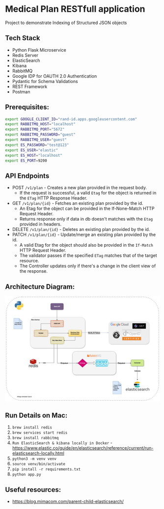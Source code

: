# Medical Plan RESTfull application

Project to demonstrate Indexing of Structured JSON objects

## Tech Stack
- Python Flask Microservice
- Redis Server
- ElasticSearch
- Kibana
- RabbitMQ
- Google IDP for OAUTH 2.0 Authentication
- Pydantic for Schema Validations
- REST Framework
- Postman

## Prerequisites:
  ```bash
  export GOOGLE_CLIENT_ID="rand-id.apps.googleusercontent.com"
  export RABBITMQ_HOST="localhost"
  export RABBITMQ_PORT="5672"
  export RABBITMQ_PASSWORD="guest"
  export RABBITMQ_USER="guest"
  export ES_PASSWORD="test@123"
  export ES_USER="elastic"
  export ES_HOST="localhost"
  export ES_PORT=9200
  ```



## API Endpoints
- POST `/v1/plan` - Creates a new plan provided in the request body.
  - If the request is successful, a valid `Etag` for the object is returned in the `ETag` HTTP Response Header.
- GET `/v1/plan/{id}` - Fetches an existing plan provided by the id.
  - An Etag for the object can be provided in the If-None-Match HTTP Request Header.
  - Returns response only if data in db doesn't matches with the `Etag` provided in headers.
- DELETE `/v1/plan/{id}` - Deletes an existing plan provided by the id.
- PATCH `/v1/plan/{id}` - Update/merge an existing plan provided by the id.
  - A valid Etag for the object should also be provided in the `If-Match` HTTP Request Header.
  - The validator passes if the specified `ETag` matches that of the target resource.
  - The Controller updates only if there's a change in the client view of the response.

## Architecture Diagram:
![architecture.jpg](./data/architecture.jpg)


## Run Details on Mac:
1. `brew install redis`
2. `brew services start redis`
3. `brew install rabbitmq`
4. `Run ElasticSearch & kibana locally in Docker` - https://www.elastic.co/guide/en/elasticsearch/reference/current/run-elasticsearch-locally.html
5. `python3 -m venv venv`
6. `source venv/bin/activate`
7. `pip install -r requirements.txt`
8. `python app.py`

## Useful resources:
- https://blog.mimacom.com/parent-child-elasticsearch/
